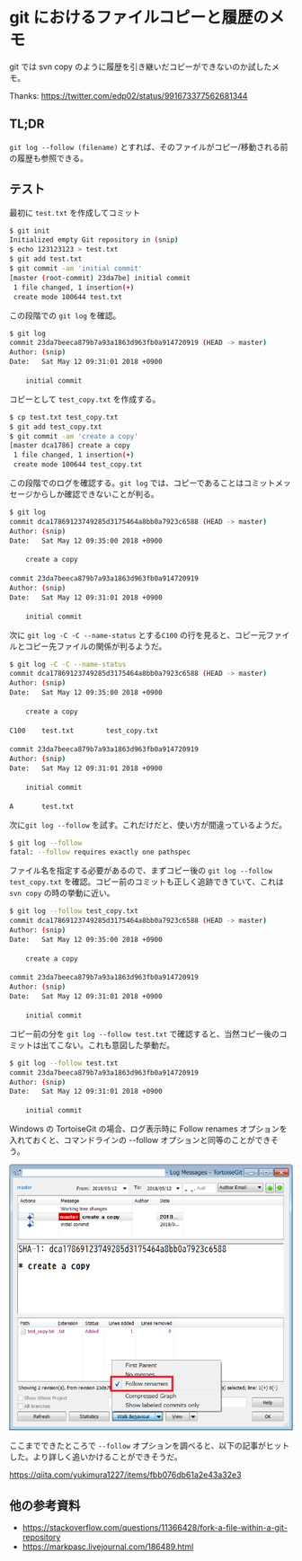 # git におけるファイルコピーと履歴のメモ

git では svn copy のように履歴を引き継いだコピーができないのか試したメモ。

Thanks: https://twitter.com/edp02/status/991673377562681344

## TL;DR

`git log --follow (filename)` とすれば、そのファイルがコピー/移動される前の履歴も参照できる。

## テスト

最初に `test.txt` を作成してコミット

```bash
$ git init
Initialized empty Git repository in (snip)
$ echo 123123123 > test.txt
$ git add test.txt
$ git commit -am 'initial commit'
[master (root-commit) 23da7be] initial commit
 1 file changed, 1 insertion(+)
 create mode 100644 test.txt
```

この段階での `git log` を確認。

```bash
$ git log
commit 23da7beeca879b7a93a1863d963fb0a914720919 (HEAD -> master)
Author: (snip)
Date:   Sat May 12 09:31:01 2018 +0900

    initial commit
```

コピーとして `test_copy.txt` を作成する。

```bash
$ cp test.txt test_copy.txt
$ git add test_copy.txt
$ git commit -am 'create a copy'
[master dca1786] create a copy
 1 file changed, 1 insertion(+)
 create mode 100644 test_copy.txt
```

この段階でのログを確認する。`git log` では、コピーであることはコミットメッセージからしか確認できないことが判る。

```bash
$ git log
commit dca17869123749285d3175464a8bb0a7923c6588 (HEAD -> master)
Author: (snip)
Date:   Sat May 12 09:35:00 2018 +0900

    create a copy

commit 23da7beeca879b7a93a1863d963fb0a914720919
Author: (snip)
Date:   Sat May 12 09:31:01 2018 +0900

    initial commit

```

次に `git log -C -C --name-status` とする`C100` の行を見ると、コピー元ファイルとコピー先ファイルの関係が判るようだ。

```bash
$ git log -C -C --name-status
commit dca17869123749285d3175464a8bb0a7923c6588 (HEAD -> master)
Author: (snip)
Date:   Sat May 12 09:35:00 2018 +0900

    create a copy

C100    test.txt        test_copy.txt

commit 23da7beeca879b7a93a1863d963fb0a914720919
Author: (snip)
Date:   Sat May 12 09:31:01 2018 +0900

    initial commit

A       test.txt

```

次に`git log --follow` を試す。これだけだと、使い方が間違っているようだ。

```bash
$ git log --follow
fatal: --follow requires exactly one pathspec
```

ファイル名を指定する必要があるので、まずコピー後の `git log --follow test_copy.txt` を確認。コピー前のコミットも正しく追跡できていて、これは `svn copy` の時の挙動に近い。

```bash
$ git log --follow test_copy.txt
commit dca17869123749285d3175464a8bb0a7923c6588 (HEAD -> master)
Author: (snip)
Date:   Sat May 12 09:35:00 2018 +0900

    create a copy

commit 23da7beeca879b7a93a1863d963fb0a914720919
Author: (snip)
Date:   Sat May 12 09:31:01 2018 +0900

    initial commit

```

コピー前の分を `git log --follow test.txt` で確認すると、当然コピー後のコミットは出てこない。これも意図した挙動だ。

```bash
$ git log --follow test.txt
commit 23da7beeca879b7a93a1863d963fb0a914720919
Author: (snip)
Date:   Sat May 12 09:31:01 2018 +0900

    initial commit

```

Windows の TortoiseGit の場合、ログ表示時に Follow renames オプションを入れておくと、コマンドラインの --follow オプションと同等のことができそう。

![Follow renames](git_copy_memo_tortiosegit_01.png)

ここまでできたところで `--follow` オプションを調べると、以下の記事がヒットした。より詳しく追いかけることができそうだ。

https://qiita.com/yukimura1227/items/fbb076db61a2e43a32e3

## 他の参考資料

- https://stackoverflow.com/questions/11366428/fork-a-file-within-a-git-repository
- https://markpasc.livejournal.com/186489.html